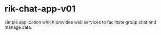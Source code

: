# rik-chat-app-v01
simple application which provides web services to facilitate group chat and manage data.
